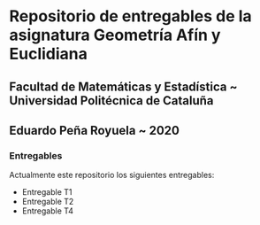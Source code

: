 # Repositorio  de entregables de la asignatura Geometría Afín y Euclidiana

## Facultad de Matemáticas y Estadística ~ Universidad Politécnica de Cataluña

## Eduardo Peña Royuela ~ 2020

### Entregables

Actualmente este repositorio los siguientes entregables:

- Entregable T1
- Entregable T2
- Entregable T4
